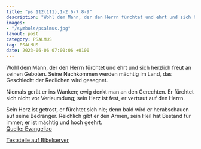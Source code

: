 ```yaml
---
title: "ps 112(111),1-2.6-7.8-9"
description: "Wohl dem Mann, der den Herrn fürchtet und ehrt und sich herzlich freut an seinen Geboten. Seine Nachkommen werden mächtig im Land, das Geschlecht der Redlichen wird gesegnet.  Niemals gerät er ins Wanken; ewig denkt man an den Gerechten. Er fürchtet sich nicht vor Verleumdung;...."
images:
- "/symbols/psalmus.jpg"
layout: post
category: PSALMUS
tag: PSALMUS
date: 2023-06-06 07:00:06 +0100
---
```

Wohl dem Mann, der den Herrn fürchtet und ehrt
und sich herzlich freut an seinen Geboten.
Seine Nachkommen werden mächtig im Land,
das Geschlecht der Redlichen wird gesegnet.

Niemals gerät er ins Wanken;
ewig denkt man an den Gerechten.
Er fürchtet sich nicht vor Verleumdung;
sein Herz ist fest, er vertraut auf den Herrn.<!--more-->

Sein Herz ist getrost, er fürchtet sich nie;
denn bald wird er herabschauen auf seine Bedränger.
Reichlich gibt er den Armen,
sein Heil hat Bestand für immer;
er ist mächtig und hoch geehrt.<br>
[Quelle: Evangelizo](https://evangeliumtagfuertag.org/DE/gospel)

[Textstelle auf Bibelserver](https://www.bibleserver.com/EU/ps112(111),1-2.6-7.8-9)
